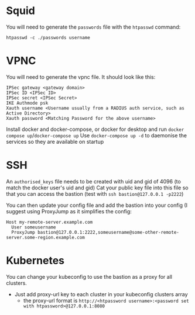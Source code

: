 # Squid
You will need to generate the `passwords` file with the `htpasswd` command:
```
htpasswd -c ./passwords username
```

# VPNC
You will need to generate the vpnc file.  It should look like this:
```
IPSec gateway <gateway domain>
IPSec ID <IPSec ID>
IPSec secret <IPSec Secret>
IKE Authmode psk
Xauth username <Username usually from a RADIUS auth service, such as Active Directory>
Xauth password <Matching Password for the above username>
```

Install docker and docker-compose, or docker for desktop and run `docker compose up`/`docker-compose up`
Use `docker-compose up -d` to daemonise the services so they are available on startup

# SSH
An `authorised_keys` file needs to be created with uid and gid of 4096 (to match the docker user's uid and gid)
Cat your public key file into this file so that you can access the bastion (test with `ssh bastion@127.0.0.1 -p2222`)

You can then update your config file and add the bastion into your config (I suggest using ProxyJump as it simplifies the config:
```
Host my-remote-server.example.com
  User someusername
  ProxyJump bastion@127.0.0.1:2222,someusername@some-other-remote-server.some-region.example.com
```

# Kubernetes
You can change your kubeconfig to use the bastion as a proxy for all clusters.
* Just add proxy-url key to each cluster in your kubeconfig clusters array
    - the proxy-url format is `http://<htpassword username>:<password set with htpassword>@127.0.0.1:8080`
